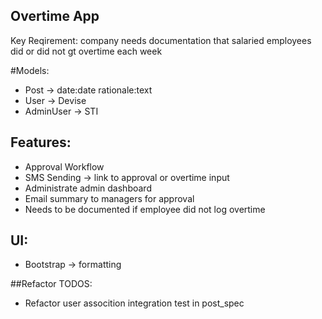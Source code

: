 ## Overtime App

Key Reqirement: company needs documentation that salaried employees did or did not gt overtime each week


#Models:
- Post -> date:date rationale:text
- User -> Devise
- AdminUser -> STI

## Features:
- Approval Workflow
- SMS Sending -> link to approval or overtime input
- Administrate admin dashboard
- Email summary to managers for approval
- Needs to be documented if employee did not log overtime


## UI:
- Bootstrap -> formatting

##Refactor TODOS:
- Refactor user assocition integration test in post_spec






